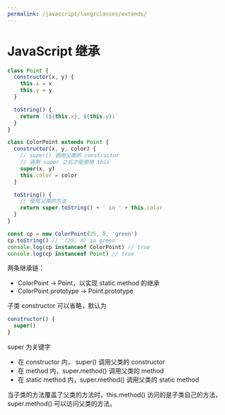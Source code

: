 ```yaml
---
permalink: /javascript/lang/classes/extends/
---
```


# JavaScript 继承

```js
class Point {
  constructor(x, y) {
    this.x = x
    this.y = y
  }

  toString() {
    return `(${this.x}, ${this.y})`
  }
}

class ColorPoint extends Point {
  constructor(x, y, color) {
    // super() 调用父类的 constructor
    // 调用 super 之后才能使用 this
    super(x, y)
    this.color = color
  }

  toString() {
    // 使用父类的方法
    return super.toString() + ' in ' + this.color
  }
}

const cp = new ColorPoint(25, 8, 'green')
cp.toString() // '(25, 8) in green'
console.log(cp instanceof ColorPoint) // true
console.log(cp instanceof Point) // true
```

两条继承链：

- ColorPoint -> Point，以实现 static method 的继承
- ColorPoint.prototype -> Point.prototype


子类 constructor 可以省略，默认为

```js
constructor() {
  super()
}
```

super 为关键字

- 在 constructor 内， super() 调用父类的 constructor
- 在 method 内，super.method() 调用父类的 method
- 在 static method 内，super.method() 调用父类的 static method

当子类的方法覆盖了父类的方法时，this.method() 访问的是子类自己的方法，super.method() 可以访问父类的方法。
